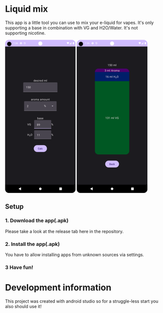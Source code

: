 # Liquid mix
This app is a little tool you can use to mix your e-liquid for vapes. It's only supporting a base in combination with VG and H2O/Water. It's not supporting nicotine.

<img src="doc/enter.png" height="500"/>
<img src="doc/calc_result.png" height="500"/>


## Setup
### 1. Download the app(.apk)
Please take a look at the release tab here in the repository.
### 2. Install the app(.apk)
You have to allow installing apps from unknown sources via settings.
### 3 Have fun!

# Development information
This project was created with android studio so for a struggle-less start you also should use it!
